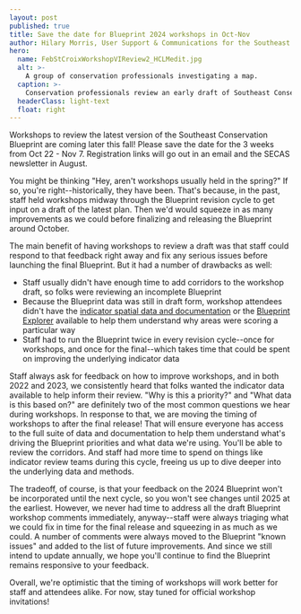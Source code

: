 ```yaml
---
layout: post
published: true
title: Save the date for Blueprint 2024 workshops in Oct-Nov
author: Hilary Morris, User Support & Communications for the Southeast Blueprint
hero:
  name: FebStCroixWorkshopVIReview2_HCLMedit.jpg
  alt: >-
    A group of conservation professionals investigating a map.
  caption: >-
    Conservation professionals review an early draft of Southeast Conservation Blueprint 2023 in the U.S. Virgin Islands at a meeting of the Caribbean Community of Practice in Christiansted, St. Croix. Photo by Rua Mordecai.
  headerClass: light-text
  float: right
---
```


Workshops to review the latest version of the Southeast Conservation Blueprint are coming later this fall! Please save the date for the 3 weeks from Oct 22 - Nov 7. Registration links will go out in an email and the SECAS newsletter in August.

You might be thinking "Hey, aren't workshops usually held in the spring?" If so, you're right--historically, they have been. That's because, in the past, staff held workshops midway through the Blueprint revision cycle to get input on a draft of the latest plan. Then we'd would squeeze in as many improvements as we could before finalizing and releasing the Blueprint around October.<!--more-->

The main benefit of having workshops to review a draft was that staff could respond to that feedback right away and fix any serious issues before launching the final Blueprint. But it had a number of drawbacks as well:

- Staff usually didn't have enough time to add corridors to the workshop draft, so folks were reviewing an incomplete Blueprint
- Because the Blueprint data was still in draft form, workshop attendees didn't have the [indicator spatial data and documentation](https://secas-fws.hub.arcgis.com/pages/blueprint) or the [Blueprint Explorer](https://blueprint.geoplatform.gov/southeast/) available to help them understand why areas were scoring a particular way
- Staff had to run the Blueprint twice in every revision cycle--once for workshops, and once for the final--which takes time that could be spent on improving the underlying indicator data

Staff always ask for feedback on how to improve workshops, and in both 2022 and 2023, we consistently heard that folks wanted the indicator data available to help inform their review. "Why is this a priority?" and "What data is this based on?" are definitely two of the most common questions we hear during workshops. In response to that, we are moving the timing of workshops to after the final release! That will ensure everyone has access to the full suite of data and documentation to help them understand what's driving the Blueprint priorities and what data we're using. You'll be able to review the corridors. And staff had more time to spend on things like indicator review teams during this cycle, freeing us up to dive deeper into the underlying data and methods.

The tradeoff, of course, is that your feedback on the 2024 Blueprint won't be incorporated until the next cycle, so you won't see changes until 2025 at the earliest. However, we never had time to address all the draft Blueprint workshop comments immediately, anyway--staff were always triaging what we could fix in time for the final release and squeezing in as much as we could. A number of comments were always moved to the Blueprint "known issues" and added to the list of future improvements. And since we still intend to update annually, we hope you'll continue to find the Blueprint remains responsive to your feedback.

Overall, we're optimistic that the timing of workshops will work better for staff and attendees alike. For now, stay tuned for official workshop invitations!
